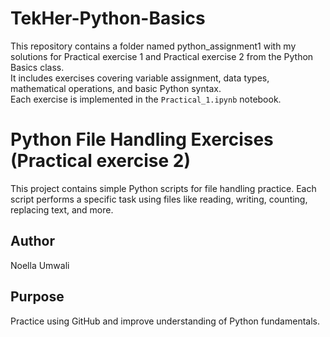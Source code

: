 # TekHer-Python-Basics

This repository contains a folder named python_assignment1 with my solutions for Practical exercise 1 and Practical exercise 2 from the Python Basics class.  
It includes exercises covering variable assignment, data types, mathematical operations, and basic Python syntax.  
Each exercise is implemented in the `Practical_1.ipynb` notebook.

# Python File Handling Exercises (Practical exercise 2)

This project contains simple Python scripts for file handling practice. Each script performs a specific task using files like reading, writing, counting, replacing text, and more.

## Author

Noella Umwali

## Purpose

Practice using GitHub and improve understanding of Python fundamentals.

